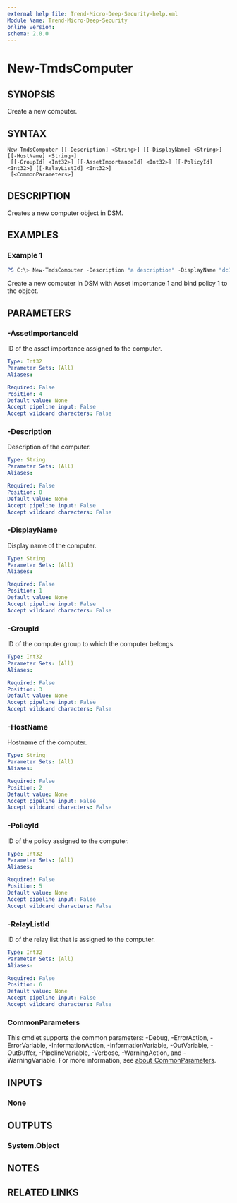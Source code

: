 ```yaml
---
external help file: Trend-Micro-Deep-Security-help.xml
Module Name: Trend-Micro-Deep-Security
online version:
schema: 2.0.0
---
```


# New-TmdsComputer

## SYNOPSIS
Create a new computer. 

## SYNTAX

```
New-TmdsComputer [[-Description] <String>] [[-DisplayName] <String>] [[-HostName] <String>]
 [[-GroupId] <Int32>] [[-AssetImportanceId] <Int32>] [[-PolicyId] <Int32>] [[-RelayListId] <Int32>]
 [<CommonParameters>]
```

## DESCRIPTION
Creates a new computer object in DSM.

## EXAMPLES

### Example 1
```powershell
PS C:\> New-TmdsComputer -Description "a description" -DisplayName "dc1.company.com" -HostName "dc1.company.com" -AssetImportanceId 1 -PolicyId 1
```

Create a new computer in DSM with Asset Importance 1 and bind policy 1 to the object.

## PARAMETERS

### -AssetImportanceId
ID of the asset importance assigned to the computer.

```yaml
Type: Int32
Parameter Sets: (All)
Aliases:

Required: False
Position: 4
Default value: None
Accept pipeline input: False
Accept wildcard characters: False
```

### -Description
Description of the computer.

```yaml
Type: String
Parameter Sets: (All)
Aliases:

Required: False
Position: 0
Default value: None
Accept pipeline input: False
Accept wildcard characters: False
```

### -DisplayName
Display name of the computer.

```yaml
Type: String
Parameter Sets: (All)
Aliases:

Required: False
Position: 1
Default value: None
Accept pipeline input: False
Accept wildcard characters: False
```

### -GroupId
ID of the computer group to which the computer belongs.

```yaml
Type: Int32
Parameter Sets: (All)
Aliases:

Required: False
Position: 3
Default value: None
Accept pipeline input: False
Accept wildcard characters: False
```

### -HostName
Hostname of the computer.

```yaml
Type: String
Parameter Sets: (All)
Aliases:

Required: False
Position: 2
Default value: None
Accept pipeline input: False
Accept wildcard characters: False
```

### -PolicyId
ID of the policy assigned to the computer.

```yaml
Type: Int32
Parameter Sets: (All)
Aliases:

Required: False
Position: 5
Default value: None
Accept pipeline input: False
Accept wildcard characters: False
```

### -RelayListId
ID of the relay list that is assigned to the computer.

```yaml
Type: Int32
Parameter Sets: (All)
Aliases:

Required: False
Position: 6
Default value: None
Accept pipeline input: False
Accept wildcard characters: False
```

### CommonParameters
This cmdlet supports the common parameters: -Debug, -ErrorAction, -ErrorVariable, -InformationAction, -InformationVariable, -OutVariable, -OutBuffer, -PipelineVariable, -Verbose, -WarningAction, and -WarningVariable. For more information, see [about_CommonParameters](http://go.microsoft.com/fwlink/?LinkID=113216).

## INPUTS

### None

## OUTPUTS

### System.Object
## NOTES

## RELATED LINKS
